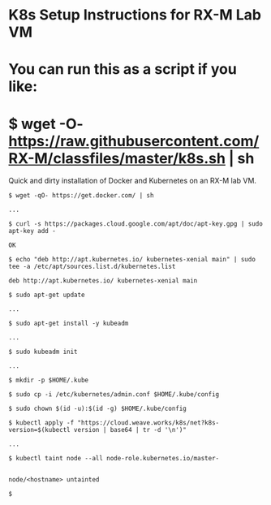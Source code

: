 # K8s Setup Instructions for RX-M Lab VM
# You can run this as a script if you like:
# $ wget -O- https://raw.githubusercontent.com/RX-M/classfiles/master/k8s.sh | sh

Quick and dirty installation of Docker and Kubernetes on an RX-M lab VM.

```
$ wget -qO- https://get.docker.com/ | sh

...

$ curl -s https://packages.cloud.google.com/apt/doc/apt-key.gpg | sudo apt-key add -

OK

$ echo "deb http://apt.kubernetes.io/ kubernetes-xenial main" | sudo tee -a /etc/apt/sources.list.d/kubernetes.list

deb http://apt.kubernetes.io/ kubernetes-xenial main

$ sudo apt-get update

...

$ sudo apt-get install -y kubeadm

...

$ sudo kubeadm init

...

$ mkdir -p $HOME/.kube

$ sudo cp -i /etc/kubernetes/admin.conf $HOME/.kube/config

$ sudo chown $(id -u):$(id -g) $HOME/.kube/config

$ kubectl apply -f "https://cloud.weave.works/k8s/net?k8s-version=$(kubectl version | base64 | tr -d '\n')"

...

$ kubectl taint node --all node-role.kubernetes.io/master-


node/<hostname> untainted

$
```
